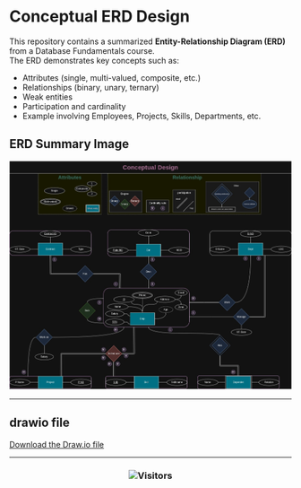 # Conceptual ERD Design

This repository contains a summarized **Entity-Relationship Diagram (ERD)** from a Database Fundamentals course.  
The ERD demonstrates key concepts such as:
- Attributes (single, multi-valued, composite, etc.)
- Relationships (binary, unary, ternary)
- Weak entities
- Participation and cardinality
- Example involving Employees, Projects, Skills, Departments, etc.

## ERD Summary Image

![Conceptual ERD](ERD.jpg)

---

## drawio file

[Download the Draw.io file](ERD.drawio)

---

<h3 align="center">
  <img src="https://visitor-badge.laobi.icu/badge?page_id=husseinMohamed7.ERD-database-concepts" alt="Visitors"/>
</h3>
